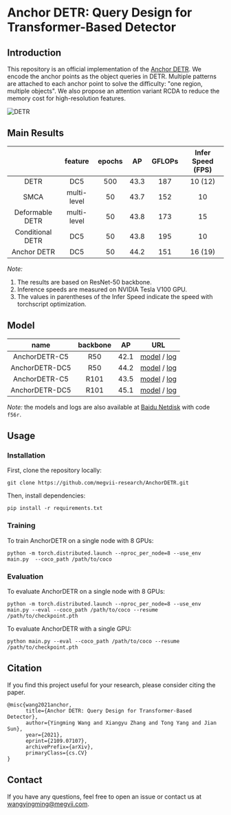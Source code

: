**Anchor DETR**: Query Design for Transformer-Based Detector
========


## Introduction
This repository is an official implementation of the [Anchor DETR](https://arxiv.org/abs/2109.07107).
We encode the anchor points as the object queries in DETR.
Multiple patterns are attached to each anchor point to solve the difficulty: "one region, multiple objects".
We also propose an attention variant RCDA to reduce the memory cost for high-resolution features.


![DETR](.github/pipeline.png)


## Main Results



|                    | feature       |  epochs |  AP     |  GFLOPs  | Infer Speed (FPS) |
|:------------------:|:-------------:|:-------:|:-------:|:--------:|:-----------------:|
| DETR               |  DC5          |  500    |  43.3   |  187     | 10 (12)           |
| SMCA               |  multi-level  |  50     |  43.7   |  152     | 10                |
| Deformable DETR    |  multi-level  |  50     |  43.8   |  173     | 15                |
| Conditional DETR   |  DC5          |  50     |  43.8   |  195     | 10                |
| Anchor DETR        |  DC5          |  50     |  44.2   |  151     | 16 (19)           |


*Note:*
1. The results are based on ResNet-50 backbone.
2. Inference speeds are measured on NVIDIA Tesla V100 GPU.
3. The values in parentheses of the Infer Speed indicate the speed with torchscript optimization.


## Model
| name             | backbone  |  AP     |  URL  |
|:----------------:|:---------:|:-------:|:-----:|
| AnchorDETR-C5    |  R50      |  42.1   | [model](https://drive.google.com/file/d/1FKDrTL7qg9riNN5a910Gzf4aZYJTHdT-/view?usp=sharing) / [log](https://drive.google.com/file/d/1b3jy9xkpLA0vi0GWlchtg4SY5jIqVz5S/view?usp=sharing) |
| AnchorDETR-DC5   |  R50      |  44.2   | [model](https://drive.google.com/file/d/1ggsdoBOZa53S4h6Ur3rlK1-7-eABBlid/view?usp=sharing) / [log](https://drive.google.com/file/d/1S3rtBYMsAv437hGL0nm3JlYp6P0nqZfj/view?usp=sharing) |
| AnchorDETR-C5    |  R101     |  43.5   | [model](https://drive.google.com/file/d/19CQqNvrrpdpSxIyn-2IPmLZOf2KP-Zft/view?usp=sharing) / [log](https://drive.google.com/file/d/1O4K00CLiMBaNu0x61xECg7Kek2Rf-tUr/view?usp=sharing) |
| AnchorDETR-DC5   |  R101     |  45.1   | [model](https://drive.google.com/file/d/1bEnFnHCoDSVQ1u_q7B0gR3yxhq12Wevp/view?usp=sharing) / [log](https://drive.google.com/file/d/1wPeEf84zil8yPBLEnweONXadr5LrwXXv/view?usp=sharing) |

*Note:* the models and logs are also available at [Baidu Netdisk](https://pan.baidu.com/s/1Fgx-YPQ0WdTuZIsbOv6hLw) with code `f56r`.

## Usage

### Installation
First, clone the repository locally:
```
git clone https://github.com/megvii-research/AnchorDETR.git
```
Then, install dependencies:
```
pip install -r requirements.txt
```

### Training
To train AnchorDETR on a single node with 8 GPUs:
```
python -m torch.distributed.launch --nproc_per_node=8 --use_env main.py  --coco_path /path/to/coco 
```

### Evaluation
To evaluate AnchorDETR on a single node with 8 GPUs:
```
python -m torch.distributed.launch --nproc_per_node=8 --use_env main.py --eval --coco_path /path/to/coco --resume /path/to/checkpoint.pth 
```

To evaluate AnchorDETR with a single GPU:
```
python main.py --eval --coco_path /path/to/coco --resume /path/to/checkpoint.pth
```


## Citation

If you find this project useful for your research, please consider citing the paper.
```
@misc{wang2021anchor,
      title={Anchor DETR: Query Design for Transformer-Based Detector},
      author={Yingming Wang and Xiangyu Zhang and Tong Yang and Jian Sun},
      year={2021},
      eprint={2109.07107},
      archivePrefix={arXiv},
      primaryClass={cs.CV}
}
```

## Contact
If you have any questions, feel free to open an issue or contact us at wangyingming@megvii.com.